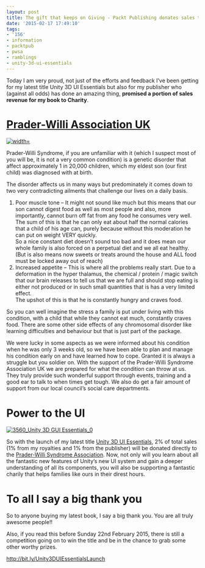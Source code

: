 ```yaml
---
layout: post
title: The gift that keeps on Giving - Packt Publishing donates sales to Charity
date: '2015-02-17 17:49:10'
tags:
- '156'
- information
- packtpub
- pwsa
- ramblings
- unity-3d-ui-essentials
---
```


Today I am very proud, not just of the efforts and feedback I’ve been getting for my latest title Unity 3D UI Essentials but also for my publisher who (against all odds) has done an amazing thing, **promised a portion of sales revenue for my book to Charity**.

# [Prader-Willi Association UK](http://www.pwsa.co.uk/ "Prader-Willi Syndrome Association UK")

[![ width=](http://www.pwsa.co.uk/assets/images/pwsa_logo.png)](http://www.pwsa.co.uk/ "Prader-Willi Syndrome Association UK")

Prader-Willi Syndrome, if you are unfamiliar with it (which I suspect most of you will be, it is not a very common condition) is a genetic disorder that affect approximately 1 in 20,000 children, which my eldest son (our first child) was diagnosed with at birth.

The disorder affects us in many ways but predominately it comes down to two very contradicting ailments that challenge our lives on a daily basis.

1. Poor muscle tone – It might not sound like much but this means that our son cannot digest food as well as most people and also, more importantly, cannot burn off fat from any food he consumes very well.  
The sum of this is that he can only eat about half the normal calories that a child of his age can, purely because without this moderation he can put on weight VERY quickly.  
So a nice constant diet doesn’t sound too bad and it does mean our whole family is also forced on a perpetual diet and we all eat healthy. (But is also means now sweets or treats around the house and ALL food must be locked away out of reach)
2. Increased appetite – This is where all the problems really start. Due to a deformation in the hyper thalamus, the chemical / protein / magic switch that our brain releases to tell us that we are full and should stop eating is either not produced or in such small quantities that is has a very limited effect.  
The upshot of this is that he is constantly hungry and craves food.

So you can well imagine the stress a family is put under living with this condition, with a child that while they cannot eat much, constantly craves food.  There are some other side effects of any chromosomal disorder like learning difficulties and behaviour but that is just part of the package.

We were lucky in some aspects as we were informed about his condition when he was only 3 weeks old, so we have been able to plan and manage his condition early on and have learned how to cope. Granted it is always a struggle but you soldier on.  With the support of the Prader-Willi Syndrome Association UK we are prepared for what the condition can throw at us.  They truly provide such wonderful support through events, training and a good ear to talk to when times get tough.  We also do get a fair amount of support from our local council’s social care departments.

# Power to the UI

[![3560_Unity 3D GUI Essentials_0](/Images/wordpress/2014/11/3560_Unity-3D-GUI-Essentials_0-243x300.jpg)](http://darkgenesis.zenithmoon.com/portfolio/unity-3d-ui-essentials/ "Unity 3D UI Essentials")

 

 

So with the launch of my latest title [Unity 3D UI Essentials](http://darkgenesis.zenithmoon.com/portfolio/unity-3d-ui-essentials/ "Unity 3D UI Essentials"), 2% of total sales (1% from my royalties and 1% from the publisher) will be donated directly to the [Prader-Willi Syndrome Association](http://www.pwsa.co.uk/).  Now, not only will you learn about all the fantastic new features of Unity’s new UI system and gain a deeper understanding of all its components, you will also be supporting a fantastic charily that helps families like ours in their direst hours.

# To all I say a big thank you

So to anyone buying my latest book, I say a big thank you. You are all truly awesome people!!

Also, if you read this before Sunday 22nd February 2015, there is still a competition going on to win the title and be in the chance to grab some other worthy prizes.

http://bit.ly/Unity3DUIEssentialsLaunch

